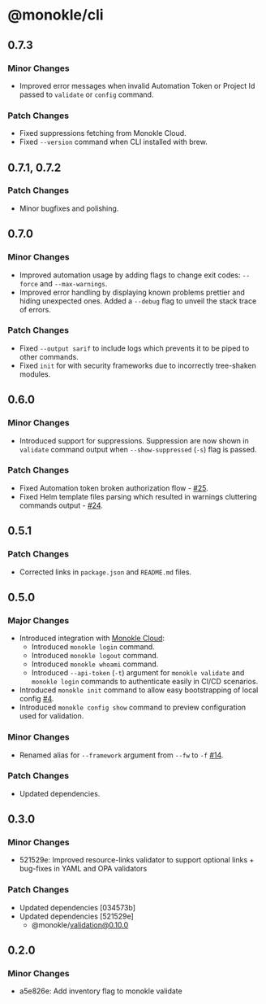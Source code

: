 # @monokle/cli

## 0.7.3

### Minor Changes

- Improved error messages when invalid Automation Token or Project Id passed to `validate` or `config` command.

### Patch Changes

- Fixed suppressions fetching from Monokle Cloud.
- Fixed `--version` command when CLI installed with brew.

## 0.7.1, 0.7.2

### Patch Changes

- Minor bugfixes and polishing.

## 0.7.0

### Minor Changes

- Improved automation usage by adding flags to change exit codes: `--force` and `--max-warnings`.
- Improved error handling by displaying known problems prettier and hiding unexpected ones. Added a `--debug` flag to unveil the stack trace of errors.

### Patch Changes

- Fixed `--output sarif` to include logs which prevents it to be piped to other commands.
- Fixed `init` for with security frameworks due to incorrectly tree-shaken modules.

## 0.6.0

### Minor Changes

- Introduced support for suppressions. Suppression are now shown in `validate` command output when `--show-suppressed` (`-s`) flag is passed.

### Patch Changes

- Fixed Automation token broken authorization flow - [#25](https://github.com/kubeshop/monokle-cli/issues/25).
- Fixed Helm template files parsing which resulted in warnings cluttering commands output - [#24](https://github.com/kubeshop/monokle-cli/issues/24).

## 0.5.1

### Patch Changes

- Corrected links in `package.json` and `README.md` files.

## 0.5.0

### Major Changes

- Introduced integration with [Monokle Cloud](https://app.monokle.com/):
  - Introduced `monokle login` command.
  - Introduced `monokle logout` command.
  - Introduced `monokle whoami` command.
  - Introduced `--api-token` (`-t`) argument for `monokle validate` and `monokle login` commands to authenticate easily in CI/CD scenarios.
- Introduced `monokle init` command to allow easy bootstrapping of local config [#4](https://github.com/kubeshop/monokle-cli/issues/4).
- Introduced `monokle config show` command to preview configuration used for validation.

### Minor Changes

- Renamed alias for `--framework` argument from `--fw` to `-f` [#14](https://github.com/kubeshop/monokle-cli/issues/14).

### Patch Changes

- Updated dependencies.

## 0.3.0

### Minor Changes

- 521529e: Improved resource-links validator to support optional links + bug-fixes in YAML and OPA validators

### Patch Changes

- Updated dependencies [034573b]
- Updated dependencies [521529e]
  - @monokle/validation@0.10.0

## 0.2.0

### Minor Changes

- a5e826e: Add inventory flag to monokle validate
